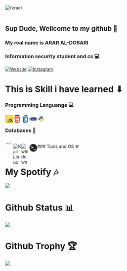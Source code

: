 <img align="left" alt="fzrael" width="226px" top="30px" src="http://x3ro.me/img/git-fz.gif" />
<br>
<br>

## Sup Dude, Wellcome to my github  👋 

### My real name is ARAR AL-DOSARI 

### Information security student and cs 💻 

[![Website](http://img.shields.io/badge/Website-FajarTheGGman-black?style=for-the-badge)](https://x3ro.me) [![Instagram](http://img.shields.io/badge/Instagram-Kernel024-red?style=for-the-badge)](https://instagram.com/81111i)

# This is Skill i have learned ⬇

### Programming Languange 💻

<img align="left" alt="JavaScript" width="26px" src="https://raw.githubusercontent.com/github/explore/80688e429a7d4ef2fca1e82350fe8e3517d3494d/topics/javascript/javascript.png" />
<img align="left" alt="HTML5" width="26px" src="https://raw.githubusercontent.com/github/explore/80688e429a7d4ef2fca1e82350fe8e3517d3494d/topics/html/html.png" />
<img align="left" alt="CSS3" width="26px" src="https://raw.githubusercontent.com/github/explore/80688e429a7d4ef2fca1e82350fe8e3517d3494d/topics/css/css.png" />
<img align="left" alt="Php" width="26px" src="https://raw.githubusercontent.com/github/explore/master/topics/php/php.png" />
<img align="left" alt="C" width="26px" src="https://raw.githubusercontent.com/github/explore/master/topics/python/python.png" />
<br>

### Databases 📙

<img align="left" alt="MySQL" width="26px" src="https://raw.githubusercontent.com/github/explore/80688e429a7d4ef2fca1e82350fe8e3517d3494d/topics/mysql/mysql.png" />
<br>
### Tools and OS ⚒

<img align="left" alt="Kali Linux" width="26px" src="https://1.bp.blogspot.com/-ae-EIEPv-Sg/XR8hwAsetsI/AAAAAAAADVE/8lQMBrI-KzEEnh_xEAtIsyjqpyPf4ClaACLcBGAs/s640/kali-linux.jpg" />
<img align="left" alt="windows" width="26px" src="https://46c4ts1tskv22sdav81j9c69-wpengine.netdna-ssl.com/wp-content/uploads/prod/2020/08/windows-logo-social.png" />
<img align="left" alt="terminal" width="26px" src="https://raw.githubusercontent.com/github/explore/master/topics/terminal/terminal.png" />
<br>
<br>

# My Spotify 🎶

![](https://spotify-github-profile.vercel.app/api/view.svg?uid=hjn5rpwib3744xmkulex0vw4v&redirect=true][https://spotify-github-profile.vercel.app/api/view.svg?uid=hjn5rpwib3744xmkulex0vw4v&cover_image=true&theme=novatorem)
# Github Status 📊

![](https://github-readme-stats.vercel.app/api?username=fzrael&theme=highcontrast&show_icons=true)

# Github Trophy 🏆
![](https://github-profile-trophy.vercel.app/?username=fzrael&theme=dracula)
